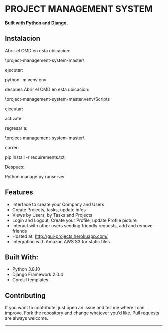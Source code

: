 # PROJECT MANAGEMENT SYSTEM

**Built with Python and Django.**



## Instalacion
Abrir el CMD  en esta ubicacion:

  \project-management-system-master\

ejecutar:

  python -m venv env

despues Abrir el CMD  en esta ubicacion:

  \project-management-system-master\.venv\Scripts

ejecutar:

  activate

regresar a:

  \project-management-system-master\

correr:

  pip install -r requirements.txt

Despues:

  Python manage.py runserver

## Features


* Interface to create your Company and Users
* Create Projects, tasks, update infos
* Views by Users, by Tasks and Projects
* Login and Logout, Create your Profile, update Profile picture
* Interact with other users sending friendly requests, add and remove friends
* Hosted at: http://gui-projects.herokuapp.com/
* Integration with Amazon AWS S3 for static files

## Built With:

* Python 3.8.10 
* Django Framework 2.0.4
* CoreUI templates

## Contributing

If you want to contribute, just open an issue and tell me where I can improve.
Fork the repository and change whatever you'd like.
Pull requests are always welcome.

--------------------------------------------------------------------------------------------

